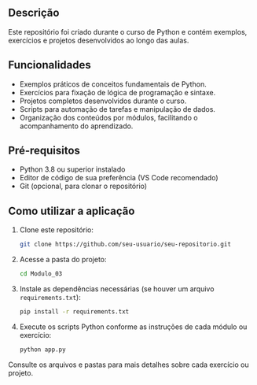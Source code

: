 ## Descrição

Este repositório foi criado durante o curso de Python e contém exemplos, exercícios e projetos desenvolvidos ao longo das aulas.

## Funcionalidades

- Exemplos práticos de conceitos fundamentais de Python.
- Exercícios para fixação de lógica de programação e sintaxe.
- Projetos completos desenvolvidos durante o curso.
- Scripts para automação de tarefas e manipulação de dados.
- Organização dos conteúdos por módulos, facilitando o acompanhamento do aprendizado.

## Pré-requisitos

- Python 3.8 ou superior instalado
- Editor de código de sua preferência (VS Code recomendado)
- Git (opcional, para clonar o repositório)

## Como utilizar a aplicação

1. Clone este repositório:
    ```bash
    git clone https://github.com/seu-usuario/seu-repositorio.git
    ```
2. Acesse a pasta do projeto:
    ```bash
    cd Modulo_03
    ```
3. Instale as dependências necessárias (se houver um arquivo `requirements.txt`):
    ```bash
    pip install -r requirements.txt
    ```
4. Execute os scripts Python conforme as instruções de cada módulo ou exercício:
    ```bash
    python app.py
    ```

Consulte os arquivos e pastas para mais detalhes sobre cada exercício ou projeto.